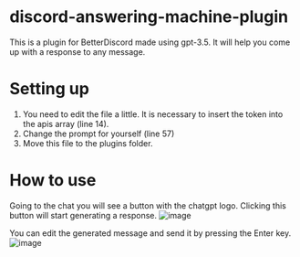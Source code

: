 # discord-answering-machine-plugin
This is a plugin for BetterDiscord made using gpt-3.5. It will help you come up with a response to any message.

# Setting up
1. You need to edit the file a little. It is necessary to insert the token into the apis array (line 14).
2. Change the prompt for yourself (line 57)
3. Move this file to the plugins folder.

# How to use
Going to the chat you will see a button with the chatgpt logo. Clicking this button will start generating a response.
![image](https://github.com/aqua2777/discord-answering-machine-plugin/assets/47864430/3b5b932a-6081-40b5-8bde-373d6cc8c7bb)

You can edit the generated message and send it by pressing the Enter key.
![image](https://github.com/aqua2777/discord-answering-machine-plugin/assets/47864430/45d8f102-1e53-4157-ba18-c89f8136d083)
